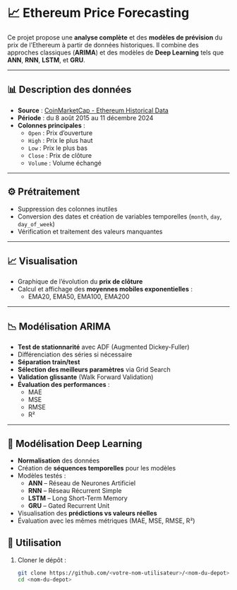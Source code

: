# 📈 Ethereum Price Forecasting

Ce projet propose une **analyse complète** et des **modèles de prévision** du prix de l’Ethereum à partir de données historiques. Il combine des approches classiques (**ARIMA**) et des modèles de **Deep Learning** tels que **ANN**, **RNN**, **LSTM**, et **GRU**.

---

## 📊 Description des données

- **Source** : [CoinMarketCap - Ethereum Historical Data](https://coinmarketcap.com/currencies/ethereum/historical-data/)
- **Période** : du 8 août 2015 au 11 décembre 2024
- **Colonnes principales** :
  - `Open` : Prix d’ouverture
  - `High` : Prix le plus haut
  - `Low` : Prix le plus bas
  - `Close` : Prix de clôture
  - `Volume` : Volume échangé

---

## ⚙️ Prétraitement

- Suppression des colonnes inutiles
- Conversion des dates et création de variables temporelles (`month`, `day`, `day_of_week`)
- Vérification et traitement des valeurs manquantes

---

## 📈 Visualisation

- Graphique de l’évolution du **prix de clôture**
- Calcul et affichage des **moyennes mobiles exponentielles** :
  - EMA20, EMA50, EMA100, EMA200

---

## 📉 Modélisation ARIMA

- **Test de stationnarité** avec ADF (Augmented Dickey-Fuller)
- Différenciation des séries si nécessaire
- **Séparation train/test**
- **Sélection des meilleurs paramètres** via Grid Search
- **Validation glissante** (Walk Forward Validation)
- **Évaluation des performances** :
  - MAE
  - MSE
  - RMSE
  - R²

---

## 🤖 Modélisation Deep Learning

- **Normalisation** des données
- Création de **séquences temporelles** pour les modèles
- Modèles testés :
  - **ANN** – Réseau de Neurones Artificiel
  - **RNN** – Réseau Récurrent Simple
  - **LSTM** – Long Short-Term Memory
  - **GRU** – Gated Recurrent Unit
- Visualisation des **prédictions vs valeurs réelles**
- Évaluation avec les mêmes métriques (MAE, MSE, RMSE, R²)


## 🧪 Utilisation

1. Cloner le dépôt :
   ```bash
   git clone https://github.com/<votre-nom-utilisateur>/<nom-du-depot>.git
   cd <nom-du-depot>
